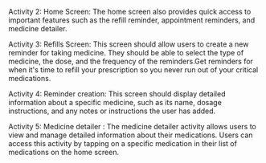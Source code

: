 Activity 2:
Home Screen: The home screen also provides quick access to important features such as the refill reminder, appointment reminders, and medicine detailer. 
 
Activity 3:
Refills Screen: This screen should allow users to create a new reminder for taking medicine. They should be able to select the type of medicine, the dose, and the frequency of the reminders.Get reminders for when it's time to refill your prescription so you never run out of your critical medications.
 
Activity 4:
Reminder creation: This screen should display detailed information about a specific medicine, such as its name, dosage instructions, and any notes or instructions the user has added.
 
Activity 5: 
Medicine detailer : 
The medicine detailer activity allows users to view and manage detailed information about their medications. Users can access this activity by tapping on a specific medication in their list of medications on the home screen.
 





